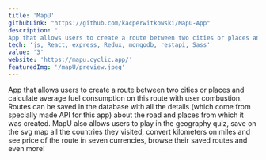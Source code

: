 ```yaml
---
title: 'MapU'
githubLink: "https://github.com/kacperwitkowski/MapU-App"
description: "
App that allows users to create a route between two cities or places and calculate average fuel consumption on this route with user combustion. Additionaly to that user can save his roads in dashboard, sort them according to his preferences, get all the details about countries between which the route is created (from my own API) , save on a svg map all the countries he has been to or even play in a geographic quiz!"
tech: 'js, React, express, Redux, mongodb, restapi, Sass'
value: '3'
website: 'https://mapu.cyclic.app/'
featuredImg: '/mapU/preview.jpeg'
---
```


App that allows users to create a route between two cities or places and calculate average fuel consumption on this route with user combustion. Routes can be saved in the database with all the details (which come from specially made API for this app) about the road and places from which it was created. MapU also allows users to play in the geography quiz, save on the svg map all the countries they visited, convert kilometers on miles and see price of the route in seven currencies, browse their saved routes and even more!
